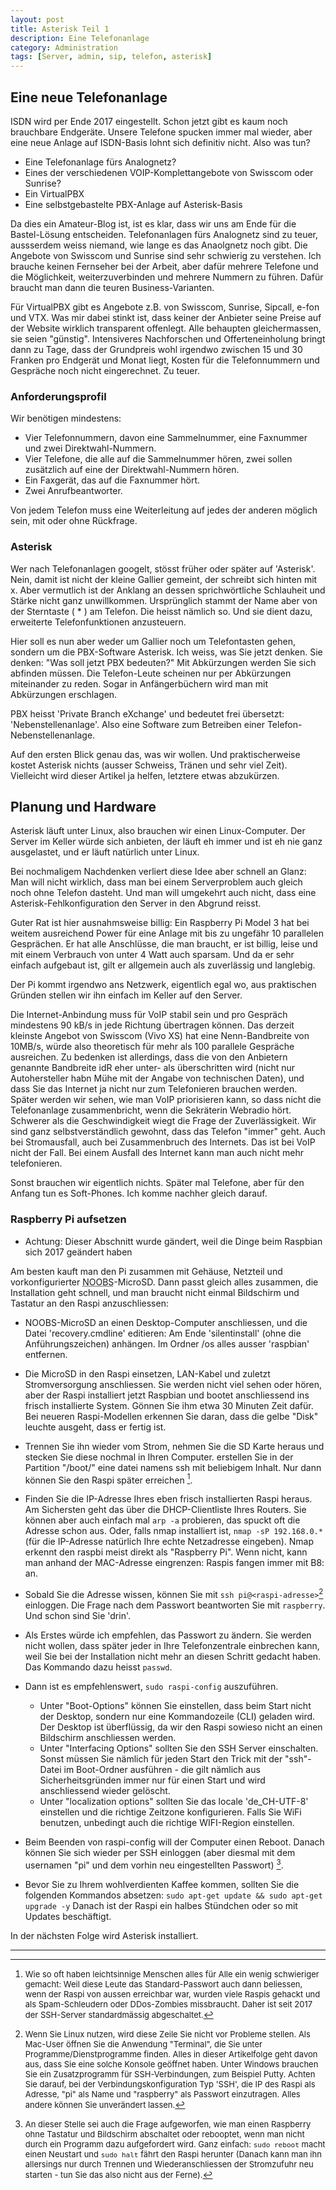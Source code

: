 ```yaml
---
layout: post
title: Asterisk Teil 1
description: Eine Telefonanlage
category: Administration
tags: [Server, admin, sip, telefon, asterisk]
---
```

## Eine neue Telefonanlage

ISDN wird per Ende 2017 eingestellt. Schon jetzt gibt es kaum noch brauchbare Endgeräte. Unsere Telefone spucken immer mal wieder, aber eine neue Anlage auf ISDN-Basis
lohnt sich definitiv nicht. Also was tun?

 * Eine Telefonanlage fürs Analognetz?
 * Eines der verschiedenen VOIP-Komplettangebote von Swisscom oder Sunrise?
 * Ein VirtualPBX
 * Eine selbstgebastelte PBX-Anlage auf Asterisk-Basis

Da dies ein Amateur-Blog ist, ist es klar, dass wir uns am Ende für die Bastel-Lösung entscheiden. Telefonanlagen fürs Analognetz sind zu teuer, aussserdem weiss
niemand, wie lange es das Anaolgnetz noch gibt. Die Angebote von Swisscom und Sunrise sind sehr schwierig zu verstehen. Ich brauche keinen Fernseher bei der Arbeit, aber dafür mehrere Telefone
und die Möglichkeit, weiterzuverbinden und mehrere Nummern zu führen. Dafür braucht man dann die teuren Business-Varianten.

Für VirtualPBX gibt es Angebote z.B. von Swisscom, Sunrise, Sipcall, e-fon und VTX. Was mir dabei stinkt ist, dass keiner der Anbieter seine Preise auf der Website wirklich transparent offenlegt.
Alle behaupten gleichermassen, sie seien "günstig". Intensiveres Nachforschen und Offerteneinholung bringt dann zu Tage, dass der Grundpreis wohl irgendwo zwischen 15 und 30 Franken pro Endgerät
und Monat liegt, Kosten für die Telefonnummern und Gespräche noch nicht eingerechnet. Zu teuer.



### Anforderungsprofil

Wir benötigen mindestens:

 * Vier Telefonnummern, davon eine Sammelnummer, eine Faxnummer und zwei Direktwahl-Nummern.
 * Vier Telefone, die alle auf die Sammelnummer hören, zwei sollen zusätzlich auf eine der Direktwahl-Nummern hören.
 * Ein Faxgerät, das auf die Faxnummer hört.
 * Zwei Anrufbeantworter.

Von jedem Telefon muss eine Weiterleitung auf jedes der anderen möglich sein, mit oder ohne Rückfrage.


### Asterisk

 Wer nach Telefonanlagen googelt, stösst früher oder später auf 'Asterisk'. Nein, damit ist nicht der kleine Gallier gemeint, der schreibt sich hinten mit x. Aber vermutlich ist der Anklang an dessen sprichwörtliche Schlauheit und Stärke nicht ganz unwillkommen. Ursprünglich stammt der Name aber von der Sterntaste ( * ) am Telefon. Die heisst nämlich so. Und sie dient dazu, erweiterte Telefonfunktionen anzusteuern.

 Hier soll es nun aber weder um Gallier noch um Telefontasten gehen, sondern um die PBX-Software Asterisk.
 Ich weiss, was Sie jetzt denken. Sie denken: "Was soll jetzt PBX  bedeuten?"
 Mit Abkürzungen werden Sie sich abfinden müssen. Die Telefon-Leute scheinen nur per Abkürzungen miteinander zu reden. Sogar in Anfängerbüchern wird man mit Abkürzungen erschlagen.

PBX heisst 'Private Branch eXchange' und bedeutet frei übersetzt: 'Nebenstellenanlage'. Also eine Software zum Betreiben einer Telefon-Nebenstellenanlage.

Auf den ersten Blick genau das, was wir wollen. Und praktischerweise kostet Asterisk nichts (ausser Schweiss, Tränen und sehr viel Zeit).
Vielleicht wird dieser Artikel ja helfen, letztere etwas abzukürzen.

## Planung und Hardware

Asterisk läuft unter Linux, also brauchen wir einen Linux-Computer. Der Server im Keller würde sich anbieten, der läuft eh immer und ist eh nie ganz ausgelastet, und er läuft natürlich unter Linux.

Bei nochmaligem Nachdenken verliert diese Idee aber schnell an Glanz: Man will nicht wirklich, dass man bei einem Serverproblem auch gleich noch ohne Telefon dasteht. Und man will umgekehrt auch nicht, dass eine Asterisk-Fehlkonfiguration den Server in den Abgrund reisst.

Guter Rat ist hier ausnahmsweise billig: Ein Raspberry Pi Model 3 hat bei weitem ausreichend Power für eine Anlage mit bis zu ungefähr 10 parallelen Gesprächen. Er hat alle Anschlüsse, die man braucht, er ist billig, leise und mit einem Verbrauch von unter 4 Watt auch sparsam. Und da er sehr einfach aufgebaut ist, gilt er allgemein auch als zuverlässig und langlebig.

Der Pi kommt irgendwo ans Netzwerk, eigentlich egal wo, aus praktischen Gründen stellen wir ihn einfach im Keller auf den Server.

Die Internet-Anbindung muss für VoIP stabil sein und pro Gespräch mindestens 90 kB/s in jede Richtung übertragen können.
Das derzeit kleinste Angebot von Swisscom (Vivo XS) hat eine Nenn-Bandbreite von 10MB/s, würde also theoretisch für mehr als 100 parallele Gespräche ausreichen. Zu bedenken ist allerdings, dass die von den Anbietern genannte Bandbreite idR eher unter- als überschritten wird (nicht nur Autohersteller habn Mühe mit der Angabe von technischen Daten), und dass Sie das Internet ja nicht nur zum Telefonieren brauchen werden. Später werden wir sehen, wie man VoIP priorisieren kann, so dass nicht die Telefonanlage zusammenbricht, wenn die Sekräterin Webradio hört.
Schwerer als die Geschwindigkeit wiegt die Frage der Zuverlässigkeit. Wir sind ganz selbstverständlich gewohnt, dass das Telefon "immer" geht. Auch bei Stromausfall, auch bei Zusammenbruch des Internets. Das ist bei VoIP nicht der Fall. Bei einem Ausfall des Internet kann man auch nicht mehr telefonieren.

Sonst brauchen wir eigentlich nichts. Später mal Telefone, aber für den Anfang tun es Soft-Phones. Ich komme nachher gleich darauf.

### Raspberry Pi aufsetzen

* Achtung: Dieser Abschnitt wurde gändert, weil die Dinge beim Raspbian sich 2017 geändert haben


Am besten kauft man den Pi zusammen mit Gehäuse, Netzteil und vorkonfigurierter <abbr title="New Out Of the Box Software">NOOBS</abbr>-MicroSD. Dann passt gleich alles zusammen, die Installation geht schnell, und man braucht nicht einmal Bildschirm und Tastatur an den Raspi anzuschliessen:

 * NOOBS-MicroSD an einen Desktop-Computer anschliessen, und die Datei 'recovery.cmdline' editieren: Am Ende 'silentinstall' (ohne die Anführungszeichen) anhängen. Im Ordner /os alles ausser 'raspbian' entfernen.
 * Die MicroSD in den Raspi einsetzen, LAN-Kabel und zuletzt Stromversorgung anschliessen. Sie werden nicht viel sehen oder hören, aber der Raspi installiert jetzt Raspbian und bootet anschliessend ins frisch installierte System. Gönnen Sie ihm etwa 30 Minuten Zeit dafür. Bei neueren Raspi-Modellen erkennen Sie daran, dass die gelbe "Disk" leuchte ausgeht, dass er fertig ist.
 * Trennen Sie ihn wieder vom Strom, nehmen Sie die SD Karte heraus und stecken Sie diese nochmal in Ihren Computer. erstellen Sie in der Partition "/boot/" eine datei namens ssh mit beliebigem Inhalt. Nur dann können Sie den Raspi später erreichen [^1].
 * Finden Sie die IP-Adresse Ihres eben frisch installierten Raspi heraus. Am Sichersten geht das über die DHCP-Clientliste Ihres Routers. Sie können aber auch einfach mal `arp -a` probieren, das spuckt oft die Adresse schon aus. Oder, falls nmap installiert ist, `nmap -sP 192.168.0.*` (für die IP-Adresse natürlich Ihre echte Netzadresse eingeben). Nmap erkennt den raspbi meist direkt als "Raspberry Pi". Wenn nicht, kann man anhand der MAC-Adresse eingrenzen: Raspis fangen immer mit B8: an.
 * Sobald Sie die Adresse wissen, können Sie mit `ssh pi@<raspi-adresse>`[^2] einloggen. Die Frage nach dem Passwort beantworten Sie mit `raspberry`. Und schon sind Sie 'drin'.
 * Als Erstes würde ich empfehlen, das Passwort zu ändern. Sie werden nicht wollen, dass später jeder in Ihre Telefonzentrale einbrechen kann, weil Sie bei der Installation nicht mehr an diesen Schritt gedacht haben. Das Kommando dazu heisst `passwd`.
 * Dann ist es empfehlenswert, `sudo raspi-config` auszuführen.
    * Unter "Boot-Options" können Sie einstellen, dass beim Start nicht der Desktop, sondern nur eine Kommandozeile (CLI) geladen wird. Der Desktop ist überflüssig, da wir den Raspi sowieso nicht an einen Bildschirm anschliessen werden.
    * Unter "Interfacing Options" sollten Sie den SSH Server einschalten. Sonst müssen Sie nämlich für jeden Start den Trick mit der "ssh"-Datei im Boot-Ordner ausführen - die gilt nämlich aus Sicherheitsgründen immer nur für einen Start und wird anschliessend wieder gelöscht.
    * Unter  "localization options" sollten Sie das locale 'de_CH-UTF-8' einstellen und die richtige Zeitzone konfigurieren. Falls Sie WiFi benutzen, unbedingt auch die richtige WIFI-Region einstellen.

* Beim Beenden von raspi-config will der Computer einen Reboot. Danach können Sie sich wieder per SSH einloggen (aber diesmal mit dem usernamen "pi" und dem vorhin neu eingestellten Passwort) [^3].
* Bevor Sie zu Ihrem wohlverdienten Kaffee kommen, sollten Sie die folgenden Kommandos absetzen: `sudo apt-get update && sudo apt-get upgrade -y` Danach ist der Raspi ein halbes Stündchen oder so mit Updates beschäftigt.

 In der nächsten Folge wird Asterisk installiert.


_ _ _
[^1]: <span style="font-size: small">Wie so oft haben leichtsinnige Menschen alles für Alle ein wenig schwieriger gemacht: Weil diese Leute das Standard-Passwort auch dann beliessen, wenn der Raspi von aussen erreichbar war, wurden viele Raspis gehackt und als Spam-Schleudern oder DDos-Zombies missbraucht. Daher ist seit 2017 der SSH-Server standardmässig abgeschaltet.</span>

[^2]: <span style="font-size: small">Wenn Sie Linux nutzen, wird diese Zeile Sie nicht vor Probleme stellen. Als Mac-User öffnen Sie die Anwendung "Terminal", die Sie unter Programme/Dienstprogramme finden. Alles in dieser Artikelfolge geht davon aus, dass Sie eine solche Konsole geöffnet haben. Unter Windows brauchen Sie ein Zusatzprogramm für SSH-Verbindungen, zum Beispiel Putty. Achten Sie darauf, bei der Verbindungskonfiguration Typ 'SSH', die IP des Raspi als Adresse, "pi" als Name und "raspberry" als Passwort einzutragen. Alles andere können Sie unverändert lassen.</span>

[^3]: <span style="font-size:small">An dieser Stelle sei auch die Frage aufgeworfen, wie man einen Raspberry ohne Tastatur und Bildschirm abschaltet oder rebooptet, wenn man nicht durch ein Programm dazu aufgefordert wird. Ganz einfach: `sudo reboot` macht einen Neustart und `sudo halt` fährt den Raspi herunter (Danach kann man ihn allersings nur durch Trennen und Wiederanschliessen der Stromzufuhr neu starten - tun Sie das also nicht aus der Ferne).</span>
